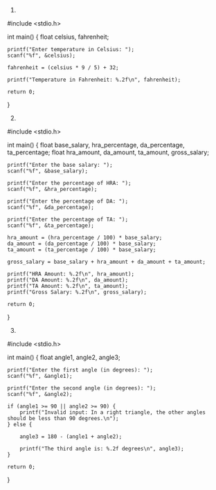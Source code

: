 1)

#include <stdio.h>

int main() {
    float celsius, fahrenheit;

    printf("Enter temperature in Celsius: ");
    scanf("%f", &celsius);

    fahrenheit = (celsius * 9 / 5) + 32;

    printf("Temperature in Fahrenheit: %.2f\n", fahrenheit);

    return 0;
}

2)

#include <stdio.h>

int main() {
    float base_salary, hra_percentage, da_percentage, ta_percentage;
    float hra_amount, da_amount, ta_amount, gross_salary;

    printf("Enter the base salary: ");
    scanf("%f", &base_salary);

    printf("Enter the percentage of HRA: ");
    scanf("%f", &hra_percentage);

    printf("Enter the percentage of DA: ");
    scanf("%f", &da_percentage);

    printf("Enter the percentage of TA: ");
    scanf("%f", &ta_percentage);

    hra_amount = (hra_percentage / 100) * base_salary;
    da_amount = (da_percentage / 100) * base_salary;
    ta_amount = (ta_percentage / 100) * base_salary;

    gross_salary = base_salary + hra_amount + da_amount + ta_amount;

    printf("HRA Amount: %.2f\n", hra_amount);
    printf("DA Amount: %.2f\n", da_amount);
    printf("TA Amount: %.2f\n", ta_amount);
    printf("Gross Salary: %.2f\n", gross_salary);

    return 0;
}

3)

#include <stdio.h>

int main() {
    float angle1, angle2, angle3;

    printf("Enter the first angle (in degrees): ");
    scanf("%f", &angle1);

    printf("Enter the second angle (in degrees): ");
    scanf("%f", &angle2);

    if (angle1 >= 90 || angle2 >= 90) {
        printf("Invalid input: In a right triangle, the other angles should be less than 90 degrees.\n");
    } else {

        angle3 = 180 - (angle1 + angle2);

        printf("The third angle is: %.2f degrees\n", angle3);
    }

    return 0;
}
